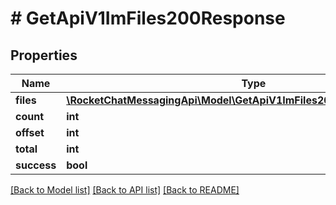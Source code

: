 # # GetApiV1ImFiles200Response

## Properties

Name | Type | Description | Notes
------------ | ------------- | ------------- | -------------
**files** | [**\RocketChatMessagingApi\Model\GetApiV1ImFiles200ResponseFilesInner[]**](GetApiV1ImFiles200ResponseFilesInner.md) |  | [optional]
**count** | **int** |  | [optional]
**offset** | **int** |  | [optional]
**total** | **int** |  | [optional]
**success** | **bool** |  | [optional]

[[Back to Model list]](../../README.md#models) [[Back to API list]](../../README.md#endpoints) [[Back to README]](../../README.md)
